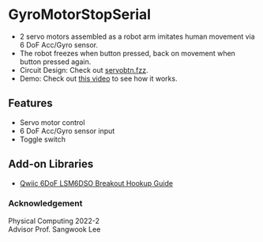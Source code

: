 # GyroMotorStopSerial
- 2 servo motors assembled as a robot arm imitates human movement via 6 DoF Acc/Gyro sensor.  
- The robot freezes when button pressed, back on movement when button pressed again.  
- Circuit Design: Check out [servobtn.fzz](https://github.com/chanulee/GyroMotorStopSerial/blob/main/servobtn.fzz).
- Demo: Check out [this video](https://vimeo.com/768576283) to see how it works.
## Features
- Servo motor control
- 6 DoF Acc/Gyro sensor input
- Toggle switch
## Add-on Libraries
- [Qwiic 6DoF LSM6DSO Breakout Hookup Guide](https://learn.sparkfun.com/tutorials/qwiic-6dof-lsm6dso-breakout-hookup-guide)
### Acknowledgement
Physical Computing 2022-2    
Advisor Prof. Sangwook Lee
